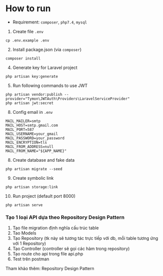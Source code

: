 # How to run

* Requirement: `composer`, `php7.4`, `mysql`

1. Create file ```.env```
```
cp .env.example .env
```

2. Install package.json (via `composer`)
```
composer install
```

4. Generate key for Laravel project
```
php artisan key:generate
```

5. Run following commands to use JWT
```
php artisan vendor:publish --provider="Tymon\JWTAuth\Providers\LaravelServiceProvider"
php artisan jwt:secret
```

8. Config email in  ```.env```
```
MAIL_MAILER=smtp
MAIL_HOST=smtp.gmail.com
MAIL_PORT=587
MAIL_USERNAME=your_gmail
MAIL_PASSWORD=your_password
MAIL_ENCRYPTION=tls
MAIL_FROM_ADDRESS=null
MAIL_FROM_NAME="${APP_NAME}"
```

8. Create database and fake data
```
php artisan migrate --seed
```

9. Create symbolic link
```
php artisan storage:link
```

10. Run project (default port 8000)
```
php artisan serve
```

### Tạo 1 loại API dựa theo Repository Design Pattern 
1. Tạo file migration định nghĩa cấu trúc table 
2. Tao Models 
3. Tạo Repository (tk này sẽ tương tác trực tiếp với db, mỗi table tương ứng với 1 Repository)
4. Tạo Controller (controller sẽ gọi các hàm trong repository)
5. Tạo route cho api trong file api.php
6. Test trên postman 

Tham khảo thêm: Repository Design Pattern  
